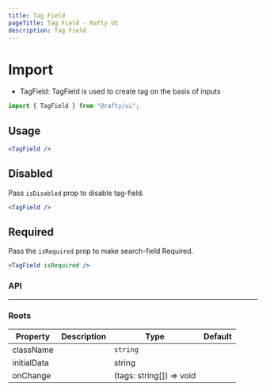 ```yaml
---
title: Tag Field
pageTitle: Tag Field - Rafty UI
description: Tag Field
---
```


# Import

- TagField: TagField is used to create tag on the basis of inputs

```jsx
import { TagField } from "@rafty/ui";
```

## Usage

```jsx
<TagField />
```

## Disabled

Pass `isDisabled` prop to disable tag-field.

```jsx
<TagField />
```

## Required

Pass the `isRequired` prop to make search-field Required.

```jsx
<TagField isRequired />
```

### API

---

### Roots

| Property    | Description | Type                     | Default |
| ----------- | ----------- | ------------------------ | ------- |
| className   |             | `string`                 |         |
| initialData |             | string                   |         |
| onChange    |             | (tags: string[]) => void |         |
